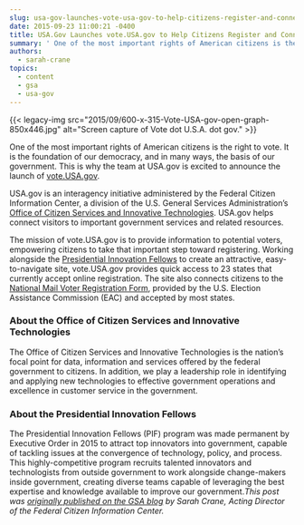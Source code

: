 ```yaml
---
slug: usa-gov-launches-vote-usa-gov-to-help-citizens-register-and-connect-with-states
date: 2015-09-23 11:00:21 -0400
title: USA.Gov Launches vote.USA.gov to Help Citizens Register and Connect with States
summary: ' One of the most important rights of American citizens is the right to vote. It is the foundation of our democracy, and in many ways, the basis of our government. This is why the team at USA.gov is excited to announce the launch'
authors:
  - sarah-crane
topics:
  - content
  - gsa
  - usa-gov
---
```


{{< legacy-img src="2015/09/600-x-315-Vote-USA-gov-open-graph-850x446.jpg" alt="Screen capture of Vote dot U.S.A. dot gov." >}}

One of the most important rights of American citizens is the right to vote. It is the foundation of our democracy, and in many ways, the basis of our government. This is why the team at USA.gov is excited to announce the launch of [vote.USA.gov](https://vote.usa.gov/).

USA.gov is an interagency initiative administered by the Federal Citizen Information Center, a division of the U.S. General Services Administration’s [Office of Citizen Services and Innovative Technologies](http://www.gsa.gov/portal/category/25729). USA.gov helps connect visitors to important government services and related resources.

The mission of vote.USA.gov is to provide information to potential voters, empowering citizens to take that important step toward registering. Working alongside the [Presidential Innovation Fellows](https://presidentialinnovationfellows.gov/) to create an attractive, easy-to-navigate site, vote.USA.gov provides quick access to 23 states that currently accept online registration. The site also connects citizens to the [National Mail Voter Registration Form](http://www.eac.gov/voter_resources/register_to_vote.aspx), provided by the U.S. Election Assistance Commission (EAC) and accepted by most states.

### About the Office of Citizen Services and Innovative Technologies

The Office of Citizen Services and Innovative Technologies is the nation’s focal point for data, information and services offered by the federal government to citizens. In addition, we play a leadership role in identifying and applying new technologies to effective government operations and excellence in customer service in the government.

### About the Presidential Innovation Fellows

The Presidential Innovation Fellows (PIF) program was made permanent by Executive Order in 2015 to attract top innovators into government, capable of tackling issues at the convergence of technology, policy, and process. This highly-competitive program recruits talented innovators and technologists from outside government to work alongside change-makers inside government, creating diverse teams capable of leveraging the best expertise and knowledge available to improve our government._This post was [originally published on the GSA blog](http://gsablogs.gsa.gov/gsablog/2015/09/22/usa-gov-launches-vote-usa-gov-to-help-citizens-register-and-connect-with-states/) by Sarah Crane, Acting Director of the Federal Citizen Information Center._